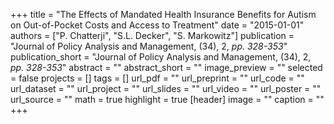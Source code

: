 +++
title = "The Effects of Mandated Health Insurance Benefits for Autism on Out-of-Pocket Costs and Access to Treatment"
date = "2015-01-01"
authors = ["P. Chatterji", "S.L. Decker", "S. Markowitz"]
publication = "Journal of Policy Analysis and Management, (34), 2, _pp. 328-353_"
publication_short = "Journal of Policy Analysis and Management, (34), 2, _pp. 328-353_"
abstract = ""
abstract_short = ""
image_preview = ""
selected = false
projects = []
tags = []
url_pdf = ""
url_preprint = ""
url_code = ""
url_dataset = ""
url_project = ""
url_slides = ""
url_video = ""
url_poster = ""
url_source = ""
math = true
highlight = true
[header]
image = ""
caption = ""
+++
